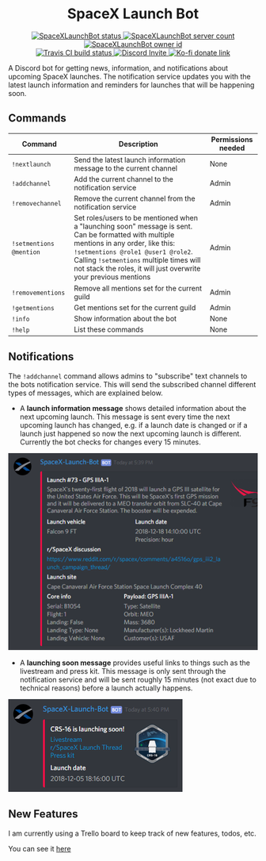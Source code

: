 <h1 align="center" style="font-weight: bold">SpaceX Launch Bot</h1>

<p align="center">
    <a href="https://discordbots.org/bot/411618411169447950" >
        <img src="https://discordbots.org/api/widget/status/411618411169447950.svg?noavatar=true" alt="SpaceXLaunchBot status" />
    </a>
    <a href="https://discordbots.org/bot/411618411169447950" >
        <img src="https://discordbots.org/api/widget/servers/411618411169447950.svg?noavatar=true" alt="SpaceXLaunchBot server count" />
    </a>
    <a href="https://discordbots.org/bot/411618411169447950" >
        <img src="https://discordbots.org/api/widget/owner/411618411169447950.svg?noavatar=truee" alt="SpaceXLaunchBot owner id" />
    </a>
    <br/>
    <a href="https://travis-ci.com/r-spacex/SpaceXLaunchBot/">
        <img src="https://img.shields.io/travis/com/r-spacex/SpaceXLaunchBot.svg?style=flat&colorA=35383d" alt="Travis CI build status" />
    </a>
    <a href="https://discordapp.com/oauth2/authorize?client_id=411618411169447950&scope=bot&permissions=19456">
        <img src="https://img.shields.io/badge/Discord-Bot%20Invite-blue.svg?style=flat&colorA=35383d" alt="Discord Invite"/>
    </a>
    <a href="https://ko-fi.com/M4M18XB1">
        <img src="https://img.shields.io/badge/Ko--fi-Donate-orange.svg?style=flat&colorA=35383d" alt="Ko-fi donate link"/>
    </a>    
</p>

A Discord bot for getting news, information, and notifications about upcoming SpaceX launches. The notification service updates you with the latest launch information and reminders for launches that will be happening soon.

## Commands

Command|Description|Permissions needed
---|---|---
`!nextlaunch`|Send the latest launch information message to the current channel|None
`!addchannel`|Add the current channel to the notification service|Admin
`!removechannel`|Remove the current channel from the notification service|Admin
`!setmentions @mention`|Set roles/users to be mentioned when a "launching soon" message is sent. Can be formatted with multiple mentions in any order, like this: `!setmentions @role1 @user1 @role2`. Calling `!setmentions` multiple times will not stack the roles, it will just overwrite your previous mentions|Admin
`!removementions`|Remove all mentions set for the current guild|Admin
`!getmentions`|Get mentions set for the current guild|Admin
`!info`|Show information about the bot|None
`!help`|List these commands|None

## Notifications

The `!addchannel` command allows admins to "subscribe" text channels to the bots notification service. This will send the subscribed channel different types of messages, which are explained below.

- A **launch information message** shows detailed information about the next upcoming launch. This message is sent every time the next upcoming launch has changed, e.g. if a launch date is changed or if a launch just happened so now the next upcoming launch is different. Currently the bot checks for changes every 15 minutes.

![launch_info](images/screenshots/launch_info.png)

- A **launching soon message** provides useful links to things such as the livestream and press kit. This message is only sent through the notification service and will be sent roughly 15 minutes (not exact due to technical reasons) before a launch actually happens.

![launch_soon](images/screenshots/launch_soon.png)

## New Features

I am currently using a Trello board to keep track of new features, todos, etc.

You can see it [here](https://trello.com/b/5zLV8wR3/spacexlaunchbot)
